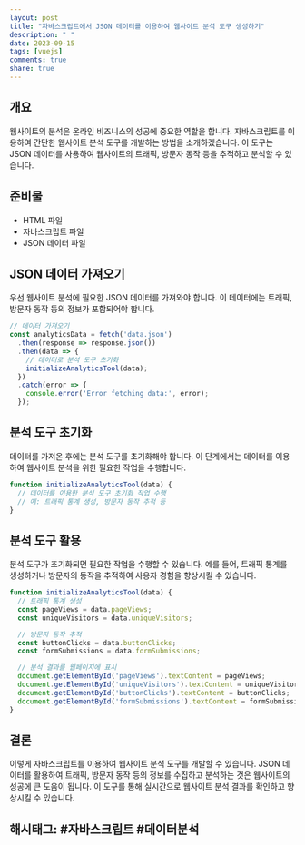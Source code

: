 ```yaml
---
layout: post
title: "자바스크립트에서 JSON 데이터를 이용하여 웹사이트 분석 도구 생성하기"
description: " "
date: 2023-09-15
tags: [vuejs]
comments: true
share: true
---
```


## 개요

웹사이트의 분석은 온라인 비즈니스의 성공에 중요한 역할을 합니다. 자바스크립트를 이용하여 간단한 웹사이트 분석 도구를 개발하는 방법을 소개하겠습니다. 이 도구는 JSON 데이터를 사용하여 웹사이트의 트래픽, 방문자 동작 등을 추적하고 분석할 수 있습니다.

## 준비물

- HTML 파일
- 자바스크립트 파일
- JSON 데이터 파일

## JSON 데이터 가져오기

우선 웹사이트 분석에 필요한 JSON 데이터를 가져와야 합니다. 이 데이터에는 트래픽, 방문자 동작 등의 정보가 포함되어야 합니다. 

```javascript
// 데이터 가져오기
const analyticsData = fetch('data.json')
  .then(response => response.json())
  .then(data => {
    // 데이터로 분석 도구 초기화
    initializeAnalyticsTool(data);
  })
  .catch(error => {
    console.error('Error fetching data:', error);
  });
```

## 분석 도구 초기화

데이터를 가져온 후에는 분석 도구를 초기화해야 합니다. 이 단계에서는 데이터를 이용하여 웹사이트 분석을 위한 필요한 작업을 수행합니다. 

```javascript
function initializeAnalyticsTool(data) {
  // 데이터를 이용한 분석 도구 초기화 작업 수행
  // 예: 트래픽 통계 생성, 방문자 동작 추적 등
}
```

## 분석 도구 활용

분석 도구가 초기화되면 필요한 작업을 수행할 수 있습니다. 예를 들어, 트래픽 통계를 생성하거나 방문자의 동작을 추적하여 사용자 경험을 향상시킬 수 있습니다. 

```javascript
function initializeAnalyticsTool(data) {
  // 트래픽 통계 생성
  const pageViews = data.pageViews;
  const uniqueVisitors = data.uniqueVisitors;

  // 방문자 동작 추적
  const buttonClicks = data.buttonClicks;
  const formSubmissions = data.formSubmissions;

  // 분석 결과를 웹페이지에 표시
  document.getElementById('pageViews').textContent = pageViews;
  document.getElementById('uniqueVisitors').textContent = uniqueVisitors;
  document.getElementById('buttonClicks').textContent = buttonClicks;
  document.getElementById('formSubmissions').textContent = formSubmissions;
}
```

## 결론

이렇게 자바스크립트를 이용하여 웹사이트 분석 도구를 개발할 수 있습니다. JSON 데이터를 활용하여 트래픽, 방문자 동작 등의 정보를 수집하고 분석하는 것은 웹사이트의 성공에 큰 도움이 됩니다. 이 도구를 통해 실시간으로 웹사이트 분석 결과를 확인하고 향상시킬 수 있습니다.

## 해시태그: #자바스크립트 #데이터분석